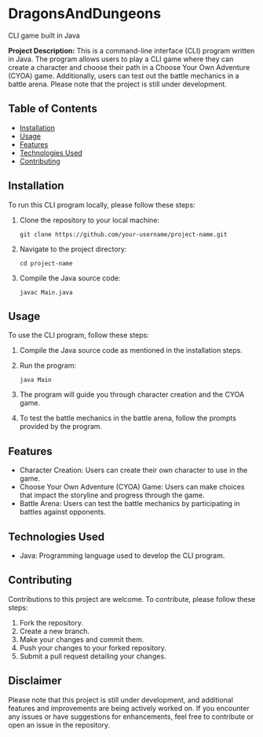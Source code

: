 # DragonsAndDungeons
CLI game built in Java

**Project Description:** This is a command-line interface (CLI) program written in Java. The program allows users to play a CLI game where they can create a character and choose their path in a Choose Your Own Adventure (CYOA) game. Additionally, users can test out the battle mechanics in a battle arena. Please note that the project is still under development.

## Table of Contents

- [Installation](#installation)
- [Usage](#usage)
- [Features](#features)
- [Technologies Used](#technologies-used)
- [Contributing](#contributing)

## Installation

To run this CLI program locally, please follow these steps:

1. Clone the repository to your local machine:
   ```
   git clone https://github.com/your-username/project-name.git
   ```

2. Navigate to the project directory:
   ```
   cd project-name
   ```

3. Compile the Java source code:
   ```
   javac Main.java
   ```

## Usage

To use the CLI program, follow these steps:

1. Compile the Java source code as mentioned in the installation steps.

2. Run the program:
   ```
   java Main
   ```

3. The program will guide you through character creation and the CYOA game.

4. To test the battle mechanics in the battle arena, follow the prompts provided by the program.

## Features

- Character Creation: Users can create their own character to use in the game.
- Choose Your Own Adventure (CYOA) Game: Users can make choices that impact the storyline and progress through the game.
- Battle Arena: Users can test the battle mechanics by participating in battles against opponents.

## Technologies Used

- Java: Programming language used to develop the CLI program.

## Contributing

Contributions to this project are welcome. To contribute, please follow these steps:

1. Fork the repository.
2. Create a new branch.
3. Make your changes and commit them.
4. Push your changes to your forked repository.
5. Submit a pull request detailing your changes.

## Disclaimer

Please note that this project is still under development, and additional features and improvements are being actively worked on. If you encounter any issues or have suggestions for enhancements, feel free to contribute or open an issue in the repository.
